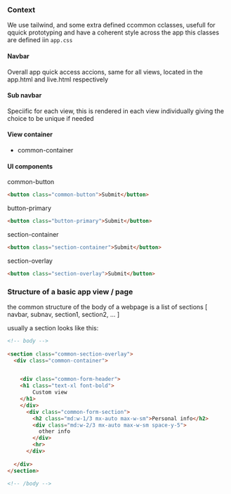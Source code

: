
### Context
We use tailwind, and some extra defined ccommon cclasses, usefull for qquick prototyping and have a coherent style across the app
this classes are defined iin `app.css`



#### Navbar
Overall app quick access accions, same for all views, located in the app.html and live.html respectively


#### Sub navbar
Speciific for each view, this is rendered in each view individually giving the choice to be unique if needed


#### View container

- common-container

#### UI components
common-button
``` html
<button class="common-button">Submit</button>
```

button-primary
``` html
<button class="button-primary">Submit</button>
```
section-container
``` html
<button class="section-container">Submit</button>
```

section-overlay
``` html
<button class="section-overlay">Submit</button>
```


### Structure of a basic app view / page

the common structure of the body of a webpage is a list of sections [ navbar, subnav, section1, section2, ... ]

usually a section looks like this:
``` html
<!-- body -->
    
<section class="common-section-overlay">
  <div class="common-container">


    <div class="common-form-header">
    <h1 class="text-xl font-bold">
        Custom view
    </h1>
    </div>
      <div class="common-form-section">
        <h2 class="md:w-1/3 mx-auto max-w-sm">Personal info</h2>
        <div class="md:w-2/3 mx-auto max-w-sm space-y-5">
          other info
        </div>
        <hr>
      </div>
      
  </div>
</section>

<!-- /body -->

```